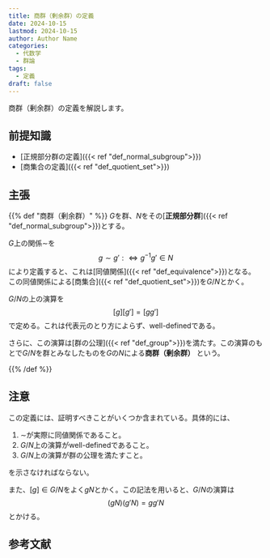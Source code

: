 ```yaml
---
title: 商群（剰余群）の定義
date: 2024-10-15
lastmod: 2024-10-15
author: Author Name
categories:
  - 代数学
  - 群論
tags:
  - 定義
draft: false
---
```


商群（剰余群）の定義を解説します。

<!--more-->

## 前提知識

- [正規部分群の定義]({{< ref "def_normal_subgroup">}})
- [商集合の定義]({{< ref "def_quotient_set">}})

## 主張

{{% def "商群（剰余群）" %}}
$G$を群、$N$をその[**正規部分群**]({{< ref "def_normal_subgroup">}})とする。

$G$上の関係$\sim$を
$$g \sim g' :\iff g^{-1} g' \in N $$により定義すると、これは[同値関係]({{< ref "def_equivalence">}})となる。
この同値関係による[商集合]({{< ref "def_quotient_set">}})を$G/N$とかく。

$G/N$の上の演算を
$$[g][g'] = [gg']$$
で定める。これは代表元のとり方によらず、well-definedである。

さらに、この演算は[群の公理]({{< ref "def_group">}})を満たす。この演算のもとで$G/N$を群とみなしたものを$G$の$N$による**商群（剰余群）** という。

{{% /def %}}

## 注意

この定義には、証明すべきことがいくつか含まれている。具体的には、

1. $\sim$が実際に同値関係であること。
2. $G/N$上の演算がwell-definedであること。
3. $G/N$上の演算が群の公理を満たすこと。

を示さなければならない。

また、$[g] \in G/N$をよく$gN$とかく。この記法を用いると、$G/N$の演算は
$$(gN) (g'N) = gg'N$$
とかける。

## 参考文献
